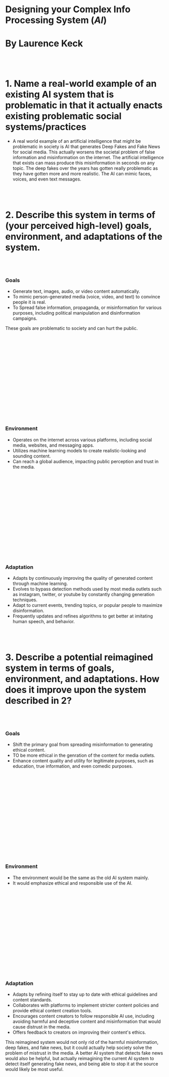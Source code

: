 # Designing your Complex Info Processing System (_AI_)
# By Laurence Keck
<br /><br />

# 1. Name a real-world example of an existing AI system that is problematic in that it actually enacts existing problematic social systems/practices
+ A real world example of an artificial intelligence that might be problematic in society is AI that generates Deep Fakes and Fake News for social media. This actually worsens the societal problem of false information and misinformation on the internet. The artificial intelligence that exists can mass produce this misinformation in seconds on any topic. The deep fakes over the years has gotten really problematic as they have gotten more and more realistic. The AI can mimic faces, voices, and even text messages.

<br /><br />

# 2. Describe this system in terms of (your perceived high-level) **goals**, **environment**, and **adaptations** of the system.

<br /><br />

### Goals

+ Generate text, images, audio, or video content automatically.
+ To mimic person-generated media (voice, video, and text) to convince people it is real.
+ To Spread false information, propaganda, or misinformation for various purposes, including political manipulation and disinformation campaigns.

These goals are problematic to society and can hurt the public.

<div style="margin-bottom: 265px;">&nbsp;</div>

### Environment

+ Operates on the internet across various platforms, including social media, websites, and messaging apps.
+ Utilizes machine learning models to create realistic-looking and sounding content.
+ Can reach a global audience, impacting public perception and trust in the media.

<div style="margin-bottom: 265px;">&nbsp;</div>

### Adaptation

+ Adapts by continuously improving the quality of generated content through machine learning.
+ Evolves to bypass detection methods used by most media outlets such as instagram, twitter, or youtube by constantly changing generation techniques.
+ Adapt to current events, trending topics, or popular people to maximize disinformation.
+ Frequently updates and refines algorithms to get better at imitating human speech, and behavior.

<br /><br />

# 3. Describe a potential reimagined system in terms of **goals**, **environment**, and **adaptations**. How does it improve upon the system described in 2?

<br /><br />

### Goals

+ Shift the primary goal from spreading misinformation to generating ethical content.
+ TO be more ethical in the genration of the content for media outlets.
+ Enhance content quality and utility for legitimate purposes, such as education, true information, and even comedic purposes.

<div style="margin-bottom: 265px;">&nbsp;</div>

### Environment

+ The environment would be the same as the old AI system mainly.
+ It would emphasize ethical and responsible use of the AI.

<div style="margin-bottom: 265px;">&nbsp;</div>

### Adaptation

+ Adapts by refining itself to stay up to date with ethical guidelines and content standards.
+ Collaborates with platforms to implement stricter content policies and provide ethical content creation tools.
+ Encourages content creators to follow responsible AI use, including avoiding harmful and deceptive content and misinformation that would cause distrust in the media.
+ Offers feedback to creators on improving their content's ethics.

This reimagined system would not only rid of the harmful misinformation, deep fakes, and fake news, but it could actually help society solve the problem of mistrust in the media. A better AI system that detects fake news would also be helpful, but actually reimagining the current AI system to detect itself generating fake news, and being able to stop it at the source would likely be most useful. 